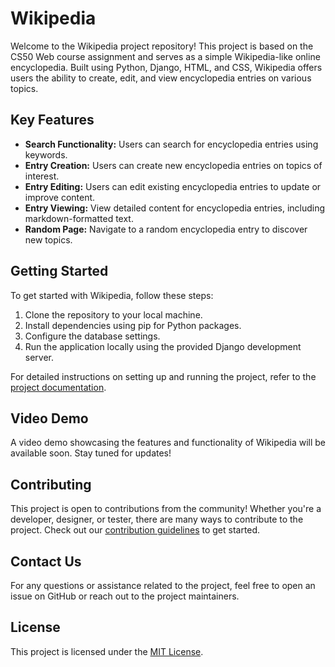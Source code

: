 # Wikipedia

Welcome to the Wikipedia project repository! This project is based on the CS50 Web course assignment and serves as a simple Wikipedia-like online encyclopedia. Built using Python, Django, HTML, and CSS, Wikipedia offers users the ability to create, edit, and view encyclopedia entries on various topics.

## Key Features

- **Search Functionality:** Users can search for encyclopedia entries using keywords.
- **Entry Creation:** Users can create new encyclopedia entries on topics of interest.
- **Entry Editing:** Users can edit existing encyclopedia entries to update or improve content.
- **Entry Viewing:** View detailed content for encyclopedia entries, including markdown-formatted text.
- **Random Page:** Navigate to a random encyclopedia entry to discover new topics.

## Getting Started

To get started with Wikipedia, follow these steps:

1. Clone the repository to your local machine.
2. Install dependencies using pip for Python packages.
3. Configure the database settings.
4. Run the application locally using the provided Django development server.

For detailed instructions on setting up and running the project, refer to the [project documentation](link_to_documentation).

## Video Demo

A video demo showcasing the features and functionality of Wikipedia will be available soon. Stay tuned for updates!

## Contributing

This project is open to contributions from the community! Whether you're a developer, designer, or tester, there are many ways to contribute to the project. Check out our [contribution guidelines](link_to_contribution_guidelines) to get started.

## Contact Us

For any questions or assistance related to the project, feel free to open an issue on GitHub or reach out to the project maintainers.

## License

This project is licensed under the [MIT License](https://opensource.org/licenses/MIT).
